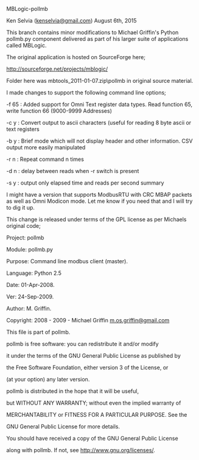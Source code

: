 MBLogic-pollmb

Ken Selvia (kenselvia@gmail.com) August 6th, 2015

This branch contains minor modifications to Michael Griffin's Python pollmb.py component 
delivered as part of his larger suite of applications called MBLogic.

The original application is hosted on SourceForge here;

http://sourceforge.net/projects/mblogic/

Folder here was mbtools_2011-01-07.zip\pollmb in original source material.

I made changes to support the following command line options;

-f 65 : Added support for Omni Text register data types. Read function 65, write function 66 (9000-9999 Addresses)

-c y  : Convert output to ascii characters (useful for reading 8 byte ascii or text registers

-b y  : Brief mode which will not display header and other information. CSV output more easily manipulated

-r n  : Repeat command n times

-d n  : delay between reads when -r switch is present

-s y  : output only elapsed time and reads per second summary


I might have a version that supports ModbusRTU with CRC MBAP packets as well as Omni Modicon mode. 
Let me know if you need that and I will try to dig it up.

This change is released under terms of the GPL license as per Michaels original code;

 Project: 	pollmb

 Module: 	pollmb.py

 Purpose: 	Command line modbus client (master).

 Language:	Python 2.5

 Date:		01-Apr-2008.

 Ver:		24-Sep-2009.

 Author:	M. Griffin.

 Copyright:	2008 - 2009 - Michael Griffin       <m.os.griffin@gmail.com>



 This file is part of pollmb.

 pollmb is free software: you can redistribute it and/or modify

 it under the terms of the GNU General Public License as published by

 the Free Software Foundation, either version 3 of the License, or

 (at your option) any later version.

 pollmb is distributed in the hope that it will be useful,

 but WITHOUT ANY WARRANTY; without even the implied warranty of

 MERCHANTABILITY or FITNESS FOR A PARTICULAR PURPOSE. See the

 GNU General Public License for more details.

 You should have received a copy of the GNU General Public License

 along with pollmb. If not, see <http://www.gnu.org/licenses/>.
 